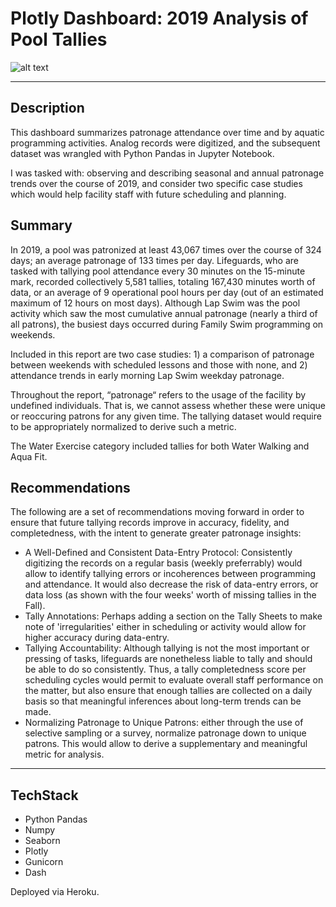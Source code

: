 # Plotly Dashboard: 2019 Analysis of Pool Tallies

![alt text](readMe_assets/pool-underwater.jpg "Banner")

***
## Description

This dashboard summarizes patronage attendance over time and by aquatic programming activities. Analog records were digitized, and the subsequent dataset was wrangled with Python Pandas in Jupyter Notebook.

I was tasked with: observing and describing seasonal and annual patronage trends over the course of 2019, and consider two specific case studies which would help facility staff with future scheduling and planning.

## Summary

In 2019, a pool was patronized at least 43,067 times over the course of 324 days; an average patronage of 133 times per day. Lifeguards, who are tasked with tallying pool attendance every 30 minutes on the 15-minute mark, recorded collectively 5,581 tallies, totaling 167,430 minutes worth of data, or an average of 9 operational pool hours per day (out of an estimated maximum of 12 hours on most days). Although Lap Swim was the pool activity which saw the most cumulative annual patronage (nearly a third of all patrons), the busiest days occurred during Family Swim programming on weekends. 

Included in this report are two case studies: 1) a comparison of patronage between weekends with scheduled lessons and those with none, and 2) attendance trends in early morning Lap Swim weekday patronage.

Throughout the report, “patronage“ refers to the usage of the facility by undefined individuals. That is, we cannot assess whether these were unique or reoccuring patrons for any given time. The tallying dataset would require to be appropriately normalized to derive such a metric.

The Water Exercise category included tallies for both Water Walking and Aqua Fit.

## Recommendations

The following are a set of recommendations moving forward in order to ensure that future tallying records improve in accuracy, fidelity, and completedness, with the intent to generate greater patronage insights:
* A Well-Defined and Consistent Data-Entry Protocol: Consistently digitizing the records on a regular basis (weekly preferrably) would allow to identify tallying errors or incoherences between programming and attendance. It would also decrease the risk of data-entry errors, or data loss (as shown with the four weeks' worth of missing tallies in the Fall).
* Tally Annotations: Perhaps adding a section on the Tally Sheets to make note of 'irregularities' either in scheduling or activity would allow for higher accuracy during data-entry.
* Tallying Accountability: Although tallying is not the most important or pressing of tasks, lifeguards are nonetheless liable to tally and should be able to do so consistently. Thus, a tally completedness score per scheduling cycles would permit to evaluate overall staff performance on the matter, but also ensure that enough tallies are collected on a daily basis so that meaningful inferences about long-term trends can be made.
* Normalizing Patronage to Unique Patrons: either through the use of selective sampling or a survey, normalize patronage down to unique patrons. This would allow to derive a supplementary and meaningful metric for analysis.

***
## TechStack 

* Python Pandas
* Numpy
* Seaborn
* Plotly
* Gunicorn
* Dash

Deployed via Heroku.
